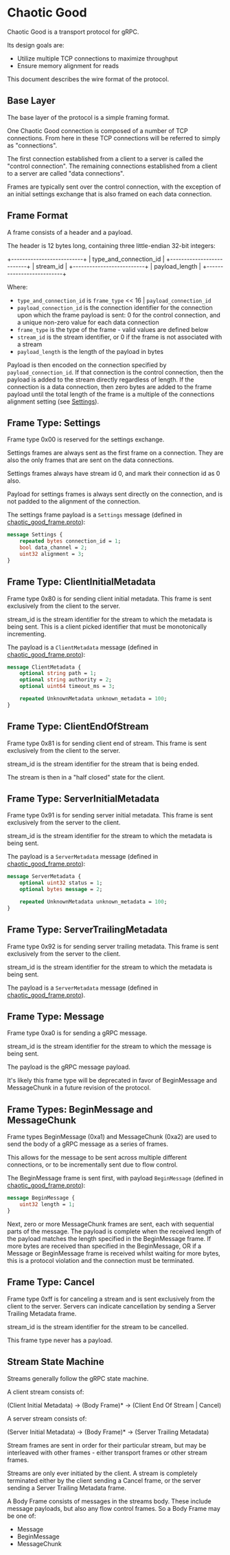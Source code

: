 Chaotic Good
============

Chaotic Good is a transport protocol for gRPC.

Its design goals are:

* Utilize multiple TCP connections to maximize throughput
* Ensure memory alignment for reads

This document describes the wire format of the protocol.

Base Layer
----------

The base layer of the protocol is a simple framing format.

One Chaotic Good connection is composed of a number of TCP connections. From here in these TCP connections will be referred to simply as "connections".

The first connection established from a client to a server is called the "control connection". The remaining connections established from a client to a server are called "data connections".

Frames are typically sent over the control connection, with the exception of an initial settings exchange that is also framed on each data connection.

Frame Format
------------

A frame consists of a header and a payload.

The header is 12 bytes long, containing three little-endian 32-bit integers:

+--------------------------+
|  type_and_connection_id  |
+--------------------------+
|  stream_id               |
+--------------------------+
|  payload_length          |
+--------------------------+

Where:

* `type_and_connection_id` is `frame_type` << 16 | `payload_connection_id`
* `payload_connection_id` is the connection identifier for the connection upon which the frame payload is sent: 0 for the control connection, and a unique non-zero value for each data connection
* `frame_type` is the type of the frame - valid values are defined below
* `stream_id` is the stream identifier, or 0 if the frame is not associated with a stream
* `payload_length` is the length of the payload in bytes

Payload is then encoded on the connection specified by `payload_connection_id`. If that connection is the control connection, then the payload is added to the stream directly regardless of length. If the connection is a data connection, then zero bytes are added to the frame payload until the total length of the frame is a multiple of the connections alignment setting (see [Settings](#settings)).

Frame Type: Settings
--------------------

Frame type 0x00 is reserved for the settings exchange.

Settings frames are always sent as the first frame on a connection. They are also the only frames that are sent on the data connections.

Settings frames always have stream id 0, and mark their connection id as 0 also.

Payload for settings frames is always sent directly on the connection, and is not padded to the alignment of the connection.

The settings frame payload is a `Settings` message (defined in [chaotic_good_frame.proto](../src/core/ext/transport/chaotic_good/chaotic_good_frame.proto)):

```proto
message Settings {
    repeated bytes connection_id = 1;
    bool data_channel = 2;
    uint32 alignment = 3;
}
```

Frame Type: ClientInitialMetadata
---------------------------------

Frame type 0x80 is for sending client initial metadata.
This frame is sent exclusively from the client to the server.

stream_id is the stream identifier for the stream to which the metadata is being sent.
This is a client picked identifier that must be monotonically incrementing.

The payload is a `ClientMetadata` message (defined in [chaotic_good_frame.proto](../src/core/ext/transport/chaotic_good/chaotic_good_frame.proto)):

```proto
message ClientMetadata {
    optional string path = 1;
    optional string authority = 2;
    optional uint64 timeout_ms = 3;

    repeated UnknownMetadata unknown_metadata = 100;
}
```

Frame Type: ClientEndOfStream
-----------------------------

Frame type 0x81 is for sending client end of stream.
This frame is sent exclusively from the client to the server.

stream_id is the stream identifier for the stream that is being ended.

The stream is then in a "half closed" state for the client.

Frame Type: ServerInitialMetadata
---------------------------------

Frame type 0x91 is for sending server initial metadata.
This frame is sent exclusively from the server to the client.

stream_id is the stream identifier for the stream to which the metadata is being sent.

The payload is a `ServerMetadata` message (defined in [chaotic_good_frame.proto](../src/core/ext/transport/chaotic_good/chaotic_good_frame.proto)):

```proto
message ServerMetadata {
    optional uint32 status = 1;
    optional bytes message = 2;

    repeated UnknownMetadata unknown_metadata = 100;
}
```

Frame Type: ServerTrailingMetadata
----------------------------------

Frame type 0x92 is for sending server trailing metadata.
This frame is sent exclusively from the server to the client.

stream_id is the stream identifier for the stream to which the metadata is being sent.

The payload is a `ServerMetadata` message (defined in [chaotic_good_frame.proto](../src/core/ext/transport/chaotic_good/chaotic_good_frame.proto)).

Frame Type: Message
-------------------

Frame type 0xa0 is for sending a gRPC message.

stream_id is the stream identifier for the stream to which the message is being sent.

The payload is the gRPC message payload.

It's likely this frame type will be deprecated in favor of BeginMessage and MessageChunk in a future revision of the protocol.

Frame Types: BeginMessage and MessageChunk
------------------------------------------

Frame types BeginMessage (0xa1) and MessageChunk (0xa2) are used to send the body of a gRPC message as a series of frames.

This allows for the message to be sent across multiple different connections, or to be incrementally sent due to flow control.

The BeginMessage frame is sent first, with payload `BeginMessage` (defined in [chaotic_good_frame.proto](../src/core/ext/transport/chaotic_good/chaotic_good_frame.proto)):

```proto
message BeginMessage {
    uint32 length = 1;
}
```

Next, zero or more MessageChunk frames are sent, each with sequential parts of the message.
The payload is complete when the received length of the payload matches the length specified in the BeginMessage frame.
If more bytes are received than specified in the BeginMessage, OR if a Message or BeginMessage frame is received whilst waiting for more bytes, this is a protocol violation and the connection must be terminated.

Frame Type: Cancel
------------------

Frame type 0xff is for canceling a stream and is sent exclusively from the client to the server.
Servers can indicate cancellation by sending a Server Trailing Metadata frame.

stream_id is the stream identifier for the stream to be cancelled.

This frame type never has a payload.

Stream State Machine
--------------------

Streams generally follow the gRPC state machine.

A client stream consists of:

(Client Initial Metadata) -> (Body Frame)* -> (Client End Of Stream | Cancel)

A server stream consists of:

(Server Initial Metadata) -> (Body Frame)* -> (Server Trailing Metadata)

Stream frames are sent in order for their particular stream, but may be interleaved with other frames - either transport frames or other stream frames.

Streams are only ever initiated by the client.
A stream is completely terminated either by the client sending a Cancel frame, or the server sending a Server Trailing Metadata frame.

A Body Frame consists of messages in the streams body.
These include message payloads, but also any flow control frames.
So a Body Frame may be one of:

* Message
* BeginMessage
* MessageChunk

